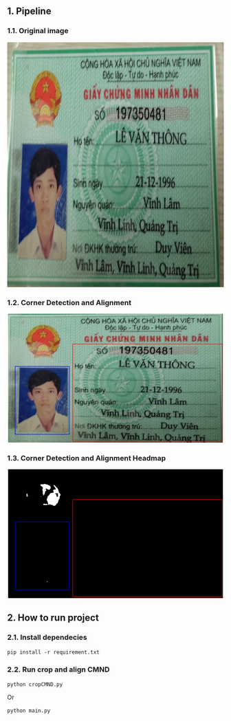 ## 1. Pipeline

### 1.1. Original image
<p align="center">
  <img width="904" height="570" src="https://github.com/phanben110/cropAlignCMND/blob/master/images/cmnd.png">
</p>

### 1.2. Corner Detection and Alignment
<p align="center">
  <img width="500" height="300" src="https://github.com/phanben110/cropAlignCMND/blob/master/results/cmnd.jpg">
</p>

### 1.3. Corner Detection and Alignment Headmap
<p align="center">
  <img width="500" height="300" src="https://github.com/phanben110/cropAlignCMND/blob/master/results/headmap.png">
</p>


## 2. How to run project 

### 2.1. Install dependecies
```
pip install -r requirement.txt
```

### 2.2. Run crop and align CMND
```
python cropCMND.py
```
Or 

```
python main.py
```
